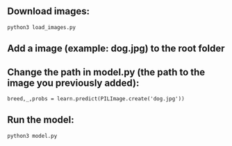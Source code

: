 ## Download images:

```
python3 load_images.py
```

## Add a image (example: dog.jpg) to the root folder

## Change the path in model.py (the path to the image you previously added):

```
breed,_,probs = learn.predict(PILImage.create('dog.jpg'))
```

## Run the model:

```
python3 model.py
```
